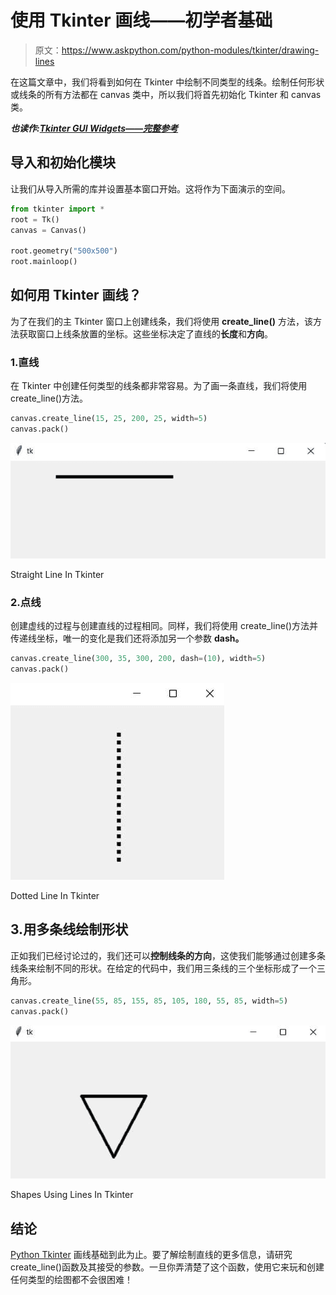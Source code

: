# 使用 Tkinter 画线——初学者基础

> 原文：<https://www.askpython.com/python-modules/tkinter/drawing-lines>

在这篇文章中，我们将看到如何在 Tkinter 中绘制不同类型的线条。绘制任何形状或线条的所有方法都在 canvas 类中，所以我们将首先初始化 Tkinter 和 canvas 类。

***也读作:[Tkinter GUI Widgets——完整参考](https://www.askpython.com/python/tkinter-gui-widgets)***

## 导入和初始化模块

让我们从导入所需的库并设置基本窗口开始。这将作为下面演示的空间。

```py
from tkinter import *
root = Tk()
canvas = Canvas()

root.geometry("500x500")
root.mainloop()

```

## 如何用 Tkinter 画线？

为了在我们的主 Tkinter 窗口上创建线条，我们将使用 **create_line()** 方法，该方法获取窗口上线条放置的坐标。这些坐标决定了直线的**长度**和**方向**。

### 1.直线

在 Tkinter 中创建任何类型的线条都非常容易。为了画一条直线，我们将使用 create_line()方法。

```py
canvas.create_line(15, 25, 200, 25, width=5)
canvas.pack()

```

![Straight Line In Tkinter](img/d112c40b54671c504c8feb108926f6a9.png)

Straight Line In Tkinter

### 2.点线

创建虚线的过程与创建直线的过程相同。同样，我们将使用 create_line()方法并传递线坐标，唯一的变化是我们还将添加另一个参数 **dash。**

```py
canvas.create_line(300, 35, 300, 200, dash=(10), width=5)
canvas.pack()

```

![Dotted Line In Tkinter](img/fb22d503ea77544d51f5950bd5ef7aa5.png)

Dotted Line In Tkinter

## 3.用多条线绘制形状

正如我们已经讨论过的，我们还可以**控制线条的方向**，这使我们能够通过创建多条线条来绘制不同的形状。在给定的代码中，我们用三条线的三个坐标形成了一个三角形。

```py
canvas.create_line(55, 85, 155, 85, 105, 180, 55, 85, width=5)
canvas.pack()

```

![Shapes Using Lines In Tkinter](img/333ed4e8058acccf16406a2e95d9867a.png)

Shapes Using Lines In Tkinter

## 结论

[Python Tkinter](https://www.askpython.com/python-modules/tkinter/tkinter-canvas) 画线基础到此为止。要了解绘制直线的更多信息，请研究 create_line()函数及其接受的参数。一旦你弄清楚了这个函数，使用它来玩和创建任何类型的绘图都不会很困难！